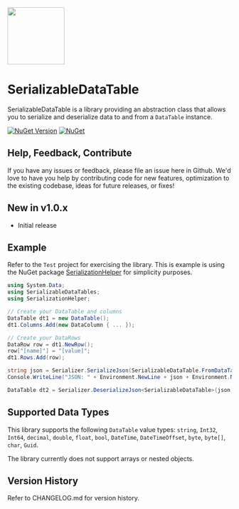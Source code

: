 <img src="https://github.com/jchristn/SerializableDataTable/blob/main/assets/icon.png?raw=true" data-canonical-src="https://github.com/jchristn/SerializableDataTable/blob/main/assets/icon.png?raw=true" width="128" height="128" />

# SerializableDataTable

SerializableDataTable is a library providing an abstraction class that allows you to serialize and deserialize data to and from a `DataTable` instance.

[![NuGet Version](https://img.shields.io/nuget/v/SerializableDataTable.svg?style=flat)](https://www.nuget.org/packages/SerializableDataTable/) [![NuGet](https://img.shields.io/nuget/dt/SerializableDataTable.svg)](https://www.nuget.org/packages/SerializableDataTable)

## Help, Feedback, Contribute

If you have any issues or feedback, please file an issue here in Github. We'd love to have you help by contributing code for new features, optimization to the existing codebase, ideas for future releases, or fixes!

## New in v1.0.x

- Initial release

## Example

Refer to the ```Test``` project for exercising the library.  This is example is using the NuGet package [SerializationHelper](https://github.com/jchristn/serializationhelper) for simplicity purposes.

```csharp
using System.Data;
using SerializableDataTables;
using SerializationHelper;

// Create your DataTable and columns
DataTable dt1 = new DataTable();
dt1.Columns.Add(new DataColumn { ... });

// Create your DataRows
DataRow row = dt1.NewRow();
row["[name]"] = "[value]";
dt1.Rows.Add(row);

string json = Serializer.SerializeJson(SerializableDataTable.FromDataTable(dt), true);
Console.WriteLine("JSON: " + Environment.NewLine + json + Environment.NewLine);

DataTable dt2 = Serializer.DeserializeJson<SerializableDataTable>(json).ToDataTable();
```

## Supported Data Types

This library supports the following `DataTable` value types: `string`, `Int32`, `Int64`, `decimal`, `double`, `float`, `bool`, `DateTime`, `DateTimeOffset`, `byte`, `byte[]`, `char`, `Guid`.

The library currently does not support arrays or nested objects.

## Version History

Refer to CHANGELOG.md for version history.
